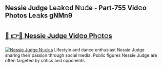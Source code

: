 ## Nessie Judge Le𝚊k𝚎d N𝚞𝚍e - Part-755 Vid𝚎o Photos Le𝚊ks gNMn9

# <h2><a href="http://fbdho9.evod.top/?m=Nessie+Judge">🔗 👉🔴 Nessie Judge Vid𝚎o Ph𝚘t𝚘s</a></h2>

[![Nessie Judge N𝚞d𝚎s](https://i.imgur.com/8V9OHl7.gif)](http://fbdho9.evod.top/?m=Nessie+Judge)
Lifestyle and dance enthusiast Nessie Judge sharing their passion through social media. Public figures Nessie Judge are often targeted by critics and opponents. 
